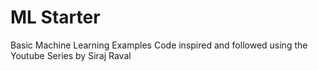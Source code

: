 # ML Starter
Basic Machine Learning Examples
Code inspired and followed using the Youtube Series by Siraj Raval
